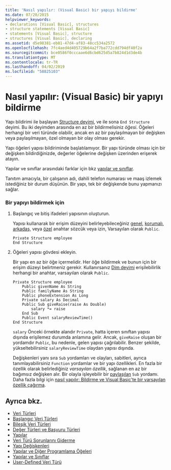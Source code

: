 ```yaml
---
title: 'Nasıl yapılır: (Visual Basic) bir yapıyı bildirme'
ms.date: 07/20/2015
helpviewer_keywords:
- declarations [Visual Basic], structures
- structure statements [Visual Basic]
- statements [Visual Basic], structure
- structures [Visual Basic], declaring
ms.assetid: d5e98381-eb81-47d4-af83-48cc534a2572
ms.openlocfilehash: 7fc4aed4d405729b64a2f7ba772cdd794df40f2a
ms.sourcegitcommit: bce0586f0cccaae6d6cbd625d5a7b824d1d3de4b
ms.translationtype: MT
ms.contentlocale: tr-TR
ms.lasthandoff: 04/02/2019
ms.locfileid: "58825103"
---
```

# <a name="how-to-declare-a-structure-visual-basic"></a>Nasıl yapılır: (Visual Basic) bir yapıyı bildirme
Yapı bildirimi ile başlayan [Structure deyimi](../../../../visual-basic/language-reference/statements/structure-statement.md), ve ile sona `End Structure` deyimi. Bu iki deyimden arasında en az bir bildirmelisiniz *öğesi*. Öğeleri herhangi bir veri türünde olabilir, ancak en az bir paylaşılmayan bir değişken veya paylaşılmayan, özel olmayan bir olay olması gerekir.  
  
 Yapı öğeleri yapısı bildiriminde başlatılamıyor. Bir yapı türünde olması için bir değişken bildirdiğinizde, değerler öğelerine değişken üzerinden erişerek atayın.  
  
 Yapılar ve sınıflar arasındaki farklar için bkz [yapılar ve sınıflar](../../../../visual-basic/programming-guide/language-features/data-types/structures-and-classes.md).  
  
 Tanıtım amacıyla, bir çalışanın adı, dahili telefon numarası ve maaş izlemek istediğiniz bir durum düşünün. Bir yapı, tek bir değişkende bunu yapmanızı sağlar.  
  
### <a name="to-declare-a-structure"></a>Bir yapıyı bildirmek için  
  
1.  Başlangıç ve bitiş ifadeleri yapısının oluşturun.  
  
     Yapısı kullanarak bir erişim düzeyini belirleyebileceğiniz [genel](../../../../visual-basic/language-reference/modifiers/public.md), [korumalı](../../../../visual-basic/language-reference/modifiers/protected.md), [arkadaş](../../../../visual-basic/language-reference/modifiers/friend.md), veya [özel](../../../../visual-basic/language-reference/modifiers/private.md) anahtar sözcük veya izin, Varsayılan olarak `Public`.  
  
    ```  
    Private Structure employee  
    End Structure  
    ```  
  
2.  Öğeleri yapısı gövdesi ekleyin.  
  
     Bir yapı en az bir öğe içermelidir. Her öğe bildirmek ve bunun için bir erişim düzeyi belirtmeniz gerekir. Kullanırsanız [Dim deyimi](../../../../visual-basic/language-reference/statements/dim-statement.md) erişilebilirlik herhangi bir anahtar, varsayılan olarak `Public`.  
  
    ```  
    Private Structure employee  
        Public givenName As String  
        Public familyName As String  
        Public phoneExtension As Long  
        Private salary As Decimal  
        Public Sub giveRaise(raise As Double)  
            salary *= raise  
        End Sub  
        Public Event salaryReviewTime()  
    End Structure  
    ```  
  
     `salary` Önceki örnekte alandır `Private`, hatta içeren sınıftan yapısı dışında erişilemez durumda anlamına gelir. Ancak, `giveRaise` oluşan bir yordamdır `Public`, bu nedenle, gelen yapısı çağrılabilir. Benzer şekilde, yükseltebilirsiniz `salaryReviewTime` olaydan yapısı dışında.  
  
     Değişkenleri yanı sıra `Sub` yordamları ve olayları, sabitleri, ayrıca tanımlayabilirsiniz `Function` yordamlar ve bir yapı özellikleri. En fazla bir özellik olarak belirlediğiniz *varsayılan özellik*, sağlanan en az bir bağımsız değişken alır. Bir olayla işleyebilir bir [paylaşılan](../../../../visual-basic/language-reference/modifiers/shared.md) `Sub` yordamı. Daha fazla bilgi için [nasıl yapılır: Bildirme ve Visual Basic'te bir varsayılan özellik çağırma](../../../../visual-basic/programming-guide/language-features/procedures/how-to-declare-and-call-a-default-property.md).  
  
## <a name="see-also"></a>Ayrıca bkz.

- [Veri Türleri](../../../../visual-basic/programming-guide/language-features/data-types/index.md)
- [Başlangıç Veri Türleri](../../../../visual-basic/programming-guide/language-features/data-types/elementary-data-types.md)
- [Bileşik Veri Türleri](../../../../visual-basic/programming-guide/language-features/data-types/composite-data-types.md)
- [Değer Türleri ve Başvuru Türleri](../../../../visual-basic/programming-guide/language-features/data-types/value-types-and-reference-types.md)
- [Yapılar](../../../../visual-basic/programming-guide/language-features/data-types/structures.md)
- [Veri Türü Sorunlarını Giderme](../../../../visual-basic/programming-guide/language-features/data-types/troubleshooting-data-types.md)
- [Yapı Değişkenleri](../../../../visual-basic/programming-guide/language-features/data-types/structure-variables.md)
- [Yapılar ve Diğer Programlama Öğeleri](../../../../visual-basic/programming-guide/language-features/data-types/structures-and-other-programming-elements.md)
- [Yapılar ve Sınıflar](../../../../visual-basic/programming-guide/language-features/data-types/structures-and-classes.md)
- [User-Defined Veri Türü](../../../../visual-basic/language-reference/data-types/user-defined-data-type.md)
